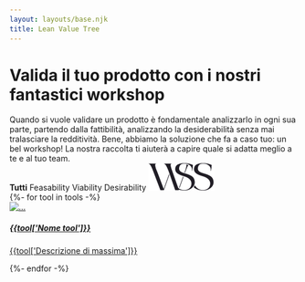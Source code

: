 ```yaml
---
layout: layouts/base.njk
title: Lean Value Tree
---
```


<div class="container">

  <h1 class="hero">
    Valida il tuo prodotto con i nostri fantastici workshop
  </h1>

  <div class="row my-5">
    <div class="col-md-7">
    </div>
    <div class="col-md-5">
      Quando si vuole validare un prodotto è fondamentale analizzarlo in ogni sua parte, partendo dalla fattibilità, analizzando la desiderabilità senza mai tralasciare la redditività. Bene, abbiamo la soluzione che fa a caso tuo: un bel workshop! La nostra raccolta ti aiuterà a capire quale si adatta meglio a te e al tuo team.
    </div>
  </div>

  <div class="py-3 filter-container">
    <b>Tutti</b>
    <span class="ml-3">Feasability</span>
    <span class="ml-3">Viability</span>
    <span class="ml-3">Desirability</span>
    <span class="float-right font-bon-vivant"><img src="/images/logo.svg"></span>
  </div>

  <div class="pt-5">
  <div class="row">
    {%- for tool in tools -%}
      <a class="col-md-6 text-black py-2" href="/tools{{tool.url}}">
        <div class="card">
          <img src="https://images.unsplash.com/photo-1585309370118-f40f3fce2f1c?ixlib=rb-1.2.1&ixid=eyJhcHBfaWQiOjEyMDd9&auto=format&fit=crop&w=400&q=50" class="card-img-top" alt="...">
          <div class="card-body">
            <h5 class="card-title">{{tool['Nome tool']}}</h5>
            <p class="card-text">{{tool['Descrizione di massima']}}</p>
            <!-- <a href="#" class="btn btn-primary">Go somewhere</a> -->
          </div>
        </div>
      </a>
    {%- endfor -%}
  </div>
  </div>
</div>